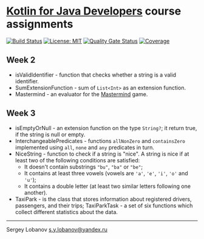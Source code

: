 # [Kotlin for Java Developers](https://www.coursera.org/learn/kotlin-for-java-developers/) course assignments

[![Build Status](https://travis-ci.org/slobanov/kotlin-for-java-dev.svg?branch=master)](https://travis-ci.org/slobanov/kotlin-for-java-dev)
[![License: MIT](http://img.shields.io/badge/license-MIT-green.svg)](LICENSE)
[![Quality Gate Status](https://sonarcloud.io/api/project_badges/measure?project=ru.amai.study.coursera%3Akotlin-for-java-dev&metric=alert_status)](https://sonarcloud.io/dashboard?id=ru.amai.study.coursera%3Akotlin-for-java-dev)
[![Coverage](https://sonarcloud.io/api/project_badges/measure?project=ru.amai.study.coursera%3Akotlin-for-java-dev&metric=coverage)](https://sonarcloud.io/dashboard?id=ru.amai.study.coursera%3Akotlin-for-java-dev)

## Week 2
 * isValidIdentifier - function that checks whether a string is a valid identifier.
 * SumExtensionFunction - sum of `List<Int>` as an extension function.
 * Mastermind - an evaluator for the [Mastermind](https://en.wikipedia.org/wiki/Mastermind_(board_game)) game.
 
## Week 3
 * isEmptyOrNull - an extension function on the type `String?`; it return true, if the string is null or empty.
 * InterchangeablePredicates -  functions `allNonZero` and `containsZero` implemented 
using `all`, `none` and `any` predicates in turn.
 * NiceString - function to check if a string is "nice".
 A string is nice if at least two of the following conditions are satisfied:           
   * It doesn't contain substrings `"bu"`, `"ba"` or `"be"`;
   * It contains at least three vowels (vowels are `'a'`, `'e'`, `'i'`, `'o'` and `'u'`);
   * It contains a double letter (at least two similar letters following one another).
 * TaxiPark - is the class that stores information about registered drivers, passengers, and their trips;
   TaxiParkTask - a set of six functions which collect different statistics about the data.
- - - -

Sergey Lobanov
[s.y.lobanov@yandex.ru](mailto:s.y.lobanov@yandex.ru?Subject=otus-springframework-2018-11-slobanov)
